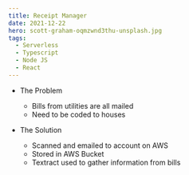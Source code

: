 ```yaml
---
title: Receipt Manager
date: 2021-12-22
hero: scott-graham-oqmzwnd3thu-unsplash.jpg
tags:
  - Serverless
  - Typescript
  - Node JS
  - React
---
```

* The Problem

  * Bills from utilities are all mailed
  * Need to be coded to houses
* The Solution

  * Scanned and emailed to account on AWS
  * Stored in AWS Bucket
  * Textract used to gather information from bills
